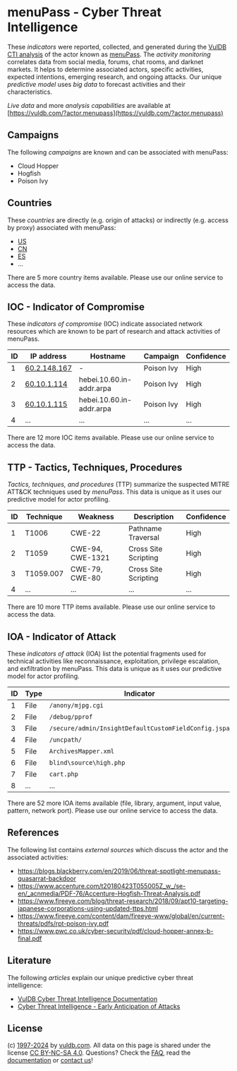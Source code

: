 # menuPass - Cyber Threat Intelligence

These _indicators_ were reported, collected, and generated during the [VulDB CTI analysis](https://vuldb.com/?kb.cti) of the actor known as [menuPass](https://vuldb.com/?actor.menupass). The _activity monitoring_ correlates data from social media, forums, chat rooms, and darknet markets. It helps to determine associated actors, specific activities, expected intentions, emerging research, and ongoing attacks. Our unique _predictive model_ uses _big data_ to forecast activities and their characteristics.

_Live data_ and more _analysis capabilities_ are available at [https://vuldb.com/?actor.menupass](https://vuldb.com/?actor.menupass)

## Campaigns

The following _campaigns_ are known and can be associated with menuPass:

* Cloud Hopper
* Hogfish
* Poison Ivy

## Countries

These _countries_ are directly (e.g. origin of attacks) or indirectly (e.g. access by proxy) associated with menuPass:

* [US](https://vuldb.com/?country.us)
* [CN](https://vuldb.com/?country.cn)
* [ES](https://vuldb.com/?country.es)
* ...

There are 5 more country items available. Please use our online service to access the data.

## IOC - Indicator of Compromise

These _indicators of compromise_ (IOC) indicate associated network resources which are known to be part of research and attack activities of menuPass.

ID | IP address | Hostname | Campaign | Confidence
-- | ---------- | -------- | -------- | ----------
1 | [60.2.148.167](https://vuldb.com/?ip.60.2.148.167) | - | Poison Ivy | High
2 | [60.10.1.114](https://vuldb.com/?ip.60.10.1.114) | hebei.10.60.in-addr.arpa | Poison Ivy | High
3 | [60.10.1.115](https://vuldb.com/?ip.60.10.1.115) | hebei.10.60.in-addr.arpa | Poison Ivy | High
4 | ... | ... | ... | ...

There are 12 more IOC items available. Please use our online service to access the data.

## TTP - Tactics, Techniques, Procedures

_Tactics, techniques, and procedures_ (TTP) summarize the suspected MITRE ATT&CK techniques used by _menuPass_. This data is unique as it uses our predictive model for actor profiling.

ID | Technique | Weakness | Description | Confidence
-- | --------- | -------- | ----------- | ----------
1 | T1006 | CWE-22 | Pathname Traversal | High
2 | T1059 | CWE-94, CWE-1321 | Cross Site Scripting | High
3 | T1059.007 | CWE-79, CWE-80 | Cross Site Scripting | High
4 | ... | ... | ... | ...

There are 10 more TTP items available. Please use our online service to access the data.

## IOA - Indicator of Attack

These _indicators of attack_ (IOA) list the potential fragments used for technical activities like reconnaissance, exploitation, privilege escalation, and exfiltration by menuPass. This data is unique as it uses our predictive model for actor profiling.

ID | Type | Indicator | Confidence
-- | ---- | --------- | ----------
1 | File | `/anony/mjpg.cgi` | High
2 | File | `/debug/pprof` | Medium
3 | File | `/secure/admin/InsightDefaultCustomFieldConfig.jspa` | High
4 | File | `/uncpath/` | Medium
5 | File | `ArchivesMapper.xml` | High
6 | File | `blind\source\high.php` | High
7 | File | `cart.php` | Medium
8 | ... | ... | ...

There are 52 more IOA items available (file, library, argument, input value, pattern, network port). Please use our online service to access the data.

## References

The following list contains _external sources_ which discuss the actor and the associated activities:

* https://blogs.blackberry.com/en/2019/06/threat-spotlight-menupass-quasarrat-backdoor
* https://www.accenture.com/t20180423T055005Z_w_/se-en/_acnmedia/PDF-76/Accenture-Hogfish-Threat-Analysis.pdf
* https://www.fireeye.com/blog/threat-research/2018/09/apt10-targeting-japanese-corporations-using-updated-ttps.html
* https://www.fireeye.com/content/dam/fireeye-www/global/en/current-threats/pdfs/rpt-poison-ivy.pdf
* https://www.pwc.co.uk/cyber-security/pdf/cloud-hopper-annex-b-final.pdf

## Literature

The following _articles_ explain our unique predictive cyber threat intelligence:

* [VulDB Cyber Threat Intelligence Documentation](https://vuldb.com/?kb.cti)
* [Cyber Threat Intelligence - Early Anticipation of Attacks](https://www.scip.ch/en/?labs.20201022)

## License

(c) [1997-2024](https://vuldb.com/?kb.changelog) by [vuldb.com](https://vuldb.com/?kb.about). All data on this page is shared under the license [CC BY-NC-SA 4.0](https://creativecommons.org/licenses/by-nc-sa/4.0/). Questions? Check the [FAQ](https://vuldb.com/?kb.faq), read the [documentation](https://vuldb.com/?kb) or [contact us](https://vuldb.com/?contact)!
